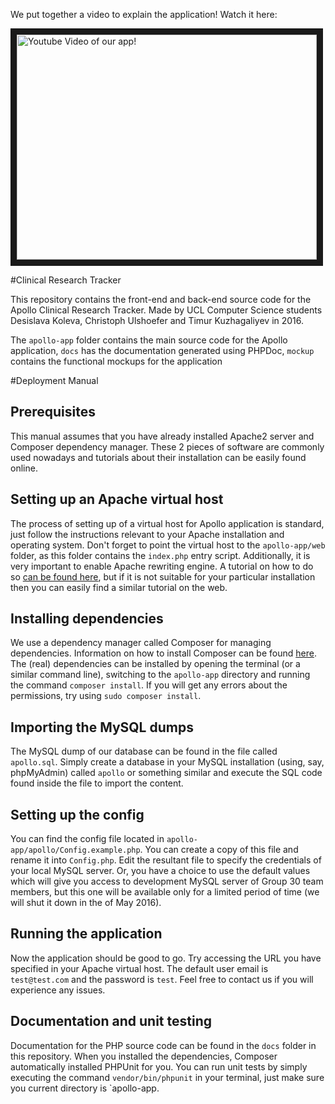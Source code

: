 We put together a video to explain the application! Watch it here:

<a href="http://www.youtube.com/watch?feature=player_embedded&v=BRYr1T7KGXc
" target="_blank"><img src="http://img.youtube.com/vi/BRYr1T7KGXc/0.jpg"
alt="Youtube Video of our app!" width="480" height="360" border="10" /></a>

#Clinical Research Tracker

This repository contains the front-end and back-end source code for the Apollo Clinical Research Tracker. Made by UCL Computer Science students Desislava Koleva, Christoph Ulshoefer and Timur Kuzhagaliyev in 2016.

The `apollo-app` folder contains the main source code for the Apollo application, `docs` has the documentation generated using PHPDoc, `mockup` contains the functional mockups for the application

#Deployment Manual

## Prerequisites

This manual assumes that you have already installed Apache2 server and Composer dependency manager. These 2 pieces of software are commonly used nowadays and tutorials about their installation can be easily found online.

## Setting up an Apache virtual host

The process of setting up of a virtual host for Apollo application is standard, just follow the instructions relevant to your Apache installation and operating system. Don't forget to point the virtual host to the `apollo-app/web` folder, as this folder contains the `index.php` entry script. Additionally, it is very important to enable Apache rewriting engine. A tutorial on how to do so [can be found here](), but if it is not suitable for your particular installation then you can easily find a similar tutorial on the web.

## Installing dependencies

We use a dependency manager called Composer for managing dependencies. Information on how to install Composer can be found [here](https://getcomposer.org/doc/00-intro.md#installation-linux-unix-osx).
The (real) dependencies can be installed by opening the terminal (or a similar command line), switching to the `apollo-app` directory and running the command `composer install`. If you will get any errors about the permissions, try using `sudo composer install`.

##  Importing the MySQL dumps

The MySQL dump of our database can be found in the file called `apollo.sql`. Simply create a database in your MySQL installation (using, say, phpMyAdmin) called `apollo` or something similar and execute the SQL code found inside the file to import the content.

## Setting up the config

You can find the config file located in `apollo-app/apollo/Config.example.php`. You can create a copy of this file and rename it into `Config.php`. Edit the resultant file to specify the credentials of your local MySQL server. Or, you have a choice to use the default values which will give you access to development MySQL server of Group 30 team members, but this one will be available only for a limited period of time (we will shut it down in the of May 2016).

## Running the application

Now the application should be good to go. Try accessing the URL you have specified in your Apache virtual host. The default user email is `test@test.com` and the password is `test`. Feel free to contact us if you will experience any issues.

## Documentation and unit testing

Documentation for the PHP source code can be found in the `docs` folder in this repository. When you installed the dependencies, Composer automatically installed PHPUnit for you. You can run unit tests by simply executing the command `vendor/bin/phpunit` in your terminal, just make sure you current directory is `apollo-app.
